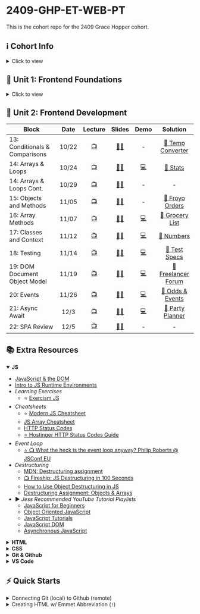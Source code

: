 # 2409-GHP-ET-WEB-PT

This is the cohort repo for the 2409 Grace Hopper cohort.

## ℹ️ Cohort Info

<details>
<summary>Click to view</summary>
<h3>🧑‍🏫 Instructional Staff</h3>

- Liz Hoppstetter - Instructor
- Torie Kim - Open Support Mentor
- Rebecca Klasson - Career Success Coach
- Jess Williams - Learner Experience Manager

<h3>🔗 Important Links</h3>
These are important links that you'll need throughout the course:

[Zoom Classroom](https://fullstackacademy.zoom.us/j/9227706854?pwd=M1dpN1B0YmdLbWowaUhwUHl6TDJGdz09) | [Canvas](https://fullstack.instructure.com/courses/1122) | [Recorded Lectures](https://www.youtube.com/playlist?list=PL_yPiP-ZZLhLB0-eHhxcVxHDBNokCyitc) | [Learning Teams](https://docs.google.com/spreadsheets/d/1fBnvWI-ErJmlXrlrmi_I3vLErA7t7CNciZs-Fveqkgc/edit?gid=337656156#gid=337656156)

<h3>📅 Class Schedule</h3>

→ Every Tuesday & Thursday @ 7pm - 10pm ET
<br>
→ [Curriculum Roadmap](https://docs.google.com/spreadsheets/d/1KDJQ_L7sDzuia-NcybOdGJBGUmQCS42iQ6sZdw9Dm0E/edit?usp=sharing)

<strong>Holidays and Days Off</strong>

- 🦃 Thanksgiving: Thurs, 11/28/24
- ⛄ Winter Break:
  Tues, 12/24/24 - Tues, 12/31/24
- 🎓 Graduation/End Date: March 27th, 2025

<h3>📅 Open Support Hours Schedule</h3>

[Zoom Room](https://fullstackacademy.zoom.us/j/3401123996?pwd=b1UwZmJXR2VRVWdqY0FXb0V3WkIzZz09)

→ Monday 3pm- 11pm ET <br>
→ Tuesday 3pm-6pm ET<br>
→ Wednesday 3pm-11pm ET <br>
→ Thursday 3pm-6pm ET <br>
→ Friday 3pm-6pm ET

</details>

## 🌱 Unit 1: Frontend Foundations

<details>
<summary>Click to view</summary>

| Block                         | Date  |              Lecture               |                                                                Slides                                                                |                               Demo                                |                             Solution                              |
| ----------------------------- | :---: | :--------------------------------: | :----------------------------------------------------------------------------------------------------------------------------------: | :---------------------------------------------------------------: | :---------------------------------------------------------------: |
| 01: Orientation               | 9/10  | [📺](https://youtu.be/jYUljk-SWt0) |                                                                  -                                                                   |                                 -                                 |                                 -                                 |
| 02: My First Website          | 9/12  | [📺](https://youtu.be/tiO2Q9_Pqp4) |           [:teacher:](https://fullstack.instructure.com/courses/1122/pages/block-2-my-first-website?module_item_id=353860)           |                                 -                                 |                                 -                                 |
| 03: Command Line Interface    | 9/17  | [📺](https://youtu.be/0KA3sVtf7tQ) |        [:teacher:](https://fullstack.instructure.com/courses/1122/pages/block-3-command-line-interface?module_item_id=353868)        |                                 -                                 |                                 -                                 |
| 04: Development Environments  | 9/19  | [📺](https://youtu.be/oN-FyxhYZAI) |       [:teacher:](https://fullstack.instructure.com/courses/1122/pages/block-4-development-environments?module_item_id=353876)       |                                 -                                 |                                 -                                 |
| 05: Intro to Front End Dev    | 9/24  | [📺](https://youtu.be/cczD2zhlaXM) | [:teacher:](https://fullstack.instructure.com/courses/1122/pages/block-5-introduction-to-frontend-development?module_item_id=353886) |            [💻](./block05/guided-practice/index.html)             |           [👾](./block05/workshop-solution/index.html)            |
| 06: More Front End Dev        | 9/26  | [📺](https://youtu.be/VV_IYt0AoNI) |      [:teacher:](https://fullstack.instructure.com/courses/1122/pages/block-6-more-frontend-development?module_item_id=353892)       |                                 -                                 |           [👾](./block06/workshop-solution/index.html)            |
| 07: JavaScript Fundamentals   | 10/1  | [📺](https://youtu.be/A5vEDBpXv4o) |       [:teacher:](https://fullstack.instructure.com/courses/1122/pages/block-7-javascript-fundamentals?module_item_id=353898)        |                 [💻](./block07/workshop/code.js)                  |            [👾](./block07/workshop-solution/script.js)            |
| 08: Dev Team Dynamics         | 10/3  | [📺](https://youtu.be/BroymCHV-ek) |      [:teacher:](https://fullstack.instructure.com/courses/1122/pages/block-8-development-team-dynamics?module_item_id=353911)       |                                 -                                 |                                 -                                 |
| 09: CS Personal Website Pt. 1 | 10/8  |                 -                  |                 [:teacher:](https://fullstack.instructure.com/courses/1122/assignments/59986?module_item_id=353917)                  |                                 -                                 | [👾](./block09_personal_website_pt1/workshop-solution/index.html) |
| 10: Expanded CSS & HTML       | 10/10 | [📺](https://youtu.be/u8h_AryiVMk) |        [:teacher:](https://fullstack.instructure.com/courses/1122/pages/block-10-expanded-css-and-html?module_item_id=353921)        |                                 -                                 |           [👾](./block10/workshop-solution/index.html)            |
| 11: Working in a Dev Team     | 10/15 |                 -                  |    [:teacher:](https://fullstack.instructure.com/courses/1122/pages/block-11-working-in-a-development-team?module_item_id=353927)    |                                 -                                 |                                 -                                 |
| 12: CS Pt. 2 + Unit 1 Wrap Up | 10/17 | [📺](https://youtu.be/0TZy9mkFdPY) |                 [:teacher:](https://fullstack.instructure.com/courses/1122/assignments/59785?module_item_id=353933)                  | [💻](https://github.com/lizhopp/my-personal-website/tree/partTwo) |           [👾](./block12/workshop-solution/index.html)            |

</details>

## 🌿 Unit 2: Frontend Development

| Block                          | Date  |              Lecture               |                                                                 Slides                                                                 |                         Demo                         |                          Solution                           |
| ------------------------------ | :---: | :--------------------------------: | :------------------------------------------------------------------------------------------------------------------------------------: | :--------------------------------------------------: | :---------------------------------------------------------: |
| 13: Conditionals & Comparisons | 10/22 | [📺](https://youtu.be/uG_oWMgDNI0) | [:teacher:](https://fullstack.instructure.com/courses/1122/pages/block-13-statements-conditionals-and-functions?module_item_id=353938) |                          -                           |  [👾 Temp Converter](./block13/workshop-solution/index.js)  |
| 14: Arrays & Loops             | 10/24 | [📺](https://youtu.be/fzjfYlvfYUw) |           [:teacher:](https://fullstack.instructure.com/courses/1122/pages/block-14-loops-and-arrays?module_item_id=353946)            |            [💻](./block14/demo/script.js)            |      [👾 Stats](./block14/workshop-solution/index.js)       |
| 14: Arrays & Loops Cont.       | 10/29 | [📺](https://youtu.be/BSzVT8l2KV4) |           [:teacher:](https://fullstack.instructure.com/courses/1122/pages/block-14-loops-and-arrays?module_item_id=353946)            |                          -                           |                              -                              |
| 15: Objects and Methods        | 11/05 | [📺](https://youtu.be/8WQDRwz0bXs) |                            [:teacher:](https://fullstack.instructure.com/courses/1122/modules/items/353952)                            |                          -                           |  [👾 Froyo Orders](./block15/workshop-solution/script.js)   |
| 16: Array Methods              | 11/07 | [📺](https://youtu.be/KMBfLZzVNog) |                            [:teacher:](https://fullstack.instructure.com/courses/1122/modules/items/353959)                            |         [💻](./warm-ups/block16/block16.js)          |   [👾 Grocery List](./block16/workshop_solution/index.js)   |
| 17: Classes and Context        | 11/12 | [📺](https://youtu.be/1pcypIwdItc) |          [:teacher:](https://fullstack.instructure.com/courses/1122/pages/block-17-classes-and-context?module_item_id=353966)          |           [💻](./block17/guided_practice/)           |     [👾 Numbers](./block17/workshop_solution/index.js)      |
| 18: Testing                    | 11/14 | [📺](https://youtu.be/sZQntN-_mr4) |                [:teacher:](https://fullstack.instructure.com/courses/1122/pages/block-18-testing?module_item_id=353973)                |      [💻](./block18/guided-practice/script.js)       |   [👾 Test Specs](./block18/workshop_solution/readme.md)    |
| 19: DOM Document Object Model  | 11/19 | [📺](https://youtu.be/1Ju49nhTvlQ) |          [🧑‍🏫](https://fullstack.instructure.com/courses/1122/pages/block-19-dom-document-object-model?module_item_id=353981)           |  [💻](./block19/guided-practice-solution/index.js)   | [👾 Freelancer Forum](./block19/workshop-solution/index.js) |
| 20: Events                     | 11/26 | [📺](https://youtu.be/izULeVJhDxA) |                    [🧑‍🏫](https://fullstack.instructure.com/courses/1122/pages/block-20-events?module_item_id=353987)                    |       [💻](./block20/guided-practice/index.js)       |  [👾 Odds & Events](./block20/workshop-solution/index.js)   |
| 21: Async Await                | 12/3  | [📺](https://youtu.be/q-71tGzPbLQ) |                 [🧑‍🏫](https://fullstack.instructure.com/courses/1122/pages/block-21-async-await?module_item_id=354003)                  | [💻](https://github.com/lizhopp/Unit2.Music.Starter) |  [👾 Party Planner](./block21/workshop-solution/index.js)   |
| 22: SPA Review                 | 12/5  | [📺](https://youtu.be/UY1XjqayPJQ) |                  [🧑‍🏫](https://fullstack.instructure.com/courses/1122/pages/block-22-spa-review?module_item_id=354008)                  |                          -                           |                              -                              |

## 📚 Extra Resources

<details open>
<summary><strong>JS</strong></summary>

- [JavaScript & the DOM](https://www.codecademy.com/learn/fscp-building-interactive-websites-with-javascript/modules/fecp-javascript-and-the-dom/cheatsheet)
- [Intro to JS Runtime Environments](https://www.codecademy.com/article/introduction-to-javascript-runtime-environments)
- _Learning Exercises_
  - ⭐ [Exercism JS](https://exercism.org/tracks/javascript)
- _Cheatsheets_
  - ⭐ [Modern JS Cheatsheet](https://github.com/mbeaudru/modern-js-cheatsheet)
  - [JS Array Cheatsheet](https://gist.github.com/ourmaninamsterdam/1be9a5590c9cf4a0ab42)
  - [HTTP Status Codes](https://www.steveschoger.com/status-code-poster/img/status-code.png)
  - [⭐ Hostinger HTTP Status Codes Guide](https://cdn.hostinger.com/tutorials/pdf/HTTP-Status-Codes-Cheat-Sheet.pdf)
- _Event Loop_
  - [⭐ 📺 What the heck is the event loop anyway? Philip Roberts @ JSConf EU](https://www.youtube.com/watch?v=8aGhZQkoFbQ)
- _Destructuring_
  - [MDN: Destructuring assignment](https://developer.mozilla.org/en-US/docs/Web/JavaScript/Reference/Operators/Destructuring_assignment)
  - [📺 Fireship: JS Destructuring in 100 Seconds](https://www.youtube.com/watch?v=UgEaJBz3bjY)
  - [How to Use Object Destructuring in JS](https://dmitripavlutin.com/javascript-object-destructuring/)
  - [Destructuring Assignment: Objects & Arrays](https://javascript.info/destructuring-assignment)
- ▶️ _Jess Recommended YouTube Tutorial Playlists_
  - [JavaScript for Beginners](https://www.youtube.com/playlist?list=PL4cUxeGkcC9i9Ae2D9Ee1RvylH38dKuET)
  - [Object Oriented JavaScript](https://www.youtube.com/playlist?list=PL4cUxeGkcC9i5yvDkJgt60vNVWffpblB7)
  - [JavaScript Tutorials](https://www.youtube.com/playlist?list=PLTjRvDozrdlxEIuOBZkMAK5uiqp8rHUax)
  - [JavaScript DOM](https://www.youtube.com/playlist?list=PL4cUxeGkcC9gfoKa5la9dsdCNpuey2s-V)
  - [Asynchronous JavaScript](https://www.youtube.com/playlist?list=PL4cUxeGkcC9jAhrjtZ9U93UMIhnCc44MH)

</details>

<details close>
<summary><strong>HTML</strong></summary>

- [HTML Elements List](https://developer.mozilla.org/en-US/docs/Web/HTML/Element)
- [HTML Attributes List](https://developer.mozilla.org/en-US/docs/Web/HTML/Attributes)
- [⭐ Glossary and Cheatsheet for HTML](https://www.codecademy.com/article/glossary-html)
- [Semantic HTML Guide](https://www.semrush.com/blog/semantic-html5-guide/)
</details>

<details close>
<summary><strong>CSS</strong></summary>

- [MDN: The Box Model](https://developer.mozilla.org/en-US/docs/Learn/CSS/Building_blocks/The_box_model)
- [CSS Selectors List](https://www.w3schools.com/cssref/css_selectors.php)
- ⭐ CSS-Tricks Complete Guides:
  - [Flexbox](https://css-tricks.com/snippets/css/a-guide-to-flexbox/)
  - [Grid](https://css-tricks.com/snippets/css/complete-guide-grid/)
  - [Table Element](https://css-tricks.com/complete-guide-table-element/)
- [How to Link CSS to HTML](https://www.freecodecamp.org/news/how-to-link-css-to-html/)
- [CSS Specificity](https://www.w3schools.com/css/css_specificity.asp)
- [CSS block vs. inline vs. inline-block](https://www.samanthaming.com/pictorials/css-inline-vs-inlineblock-vs-block/)
- 🎮✨ Interactive games to learn & practice CSS:
  - ⭐ [CSS Diner](https://flukeout.github.io/) - CSS Selectors
  - ⭐ [Flexbox Froggy](https://flexboxfroggy.com/) - Flexbox
  - [Flexbox Defense](http://www.flexboxdefense.com/) - Flexbox
  - [Flex Zombies](https://mastery.games/flexboxzombies/) - Flexbox
  - [Grid Garden](https://cssgridgarden.com/) - Grid
  - [CSS Battle](https://cssbattle.dev/) - Replicate target image using CSS
- ⭐ [Flex Cheatsheet](https://yoksel.github.io/flex-cheatsheet/)
  </details>

<details close>
<summary><strong>Git & Github</strong></summary>

- ⭐ [Github Cheat Sheet PDF](https://education.github.com/git-cheat-sheet-education.pdf)
- [Github: About Git](https://docs.github.com/en/get-started/using-git/about-git)
- [Github: Renaming the default branch from `master`](https://github.com/github/renaming)
- [Pro Git Book (free)](https://git-scm.com/book/en/v2)
- [Atlassian: Learn Git Tutorials](https://www.atlassian.com/git/tutorials)
- [FreeCodeCamp: How to Delete a Git Branch](https://www.freecodecamp.org/news/how-to-delete-a-git-branch-both-locally-and-remotely/)
- On the `README.md` file:
  - [Github: About READMEs](https://docs.github.com/en/repositories/managing-your-repositorys-settings-and-features/customizing-your-repository/about-readmes)
  - A comprehensive & simpe [README template](https://gist.github.com/PurpleBooth/109311bb0361f32d87a2)
  - [Basic Mardown syntax](https://docs.github.com/en/get-started/writing-on-github/getting-started-with-writing-and-formatting-on-github/basic-writing-and-formatting-syntax)
- ⭐ [Semantic Commit Messages](https://gist.github.com/joshbuchea/6f47e86d2510bce28f8e7f42ae84c716)
- 🎮✨ [Learn Git Branching](https://learngitbranching.js.org/)
</details>

<details>
<summary><strong>VS Code</strong></summary>

- [⭐ Emmet Documentation: Cheat Sheet](https://docs.emmet.io/cheat-sheet/)
- [VS Code Tips & Tricks](https://code.visualstudio.com/docs/getstarted/tips-and-tricks)
- [VS Code Key Bindings](https://code.visualstudio.com/docs/getstarted/keybindings#_keyboard-shortcuts-reference)
- Keyboard Shortcuts
  - [Windows](https://code.visualstudio.com/shortcuts/keyboard-shortcuts-windows.pdf)
  - [MacOS](https://code.visualstudio.com/shortcuts/keyboard-shortcuts-macos.pdf)
- [Snappify: 21 Best VSCode Extensions Every Dev Should Know (2024)](https://snappify.com/blog/best-vscode-extensions)
</details>

## ⚡ Quick Starts

<details>
<summary>Connecting Git (local) to Github (remote)</summary>
<br>

<strong>Create a new repository on the command line:</strong>

- echo "# holder" >> README.md
- git init
- git add README.md
- git commit -m "first commit"
- git branch -M main
- git remote add origin
- git push -u origin main

<strong>Push an existing repository from the command line:</strong>

- git remote add origin
- git branch -M main
- git push -u origin main

</details>

<details>
<summary>Creating HTML w/ Emmet Abbreviation (<code>!</code>)</summary>
<br>

<strong>In VSCode:</strong> `SHIFT`+ `1`, then `ENTER`
<br>

Will result in a basic HTML doc:

```html
<!DOCTYPE html>
<html lang="en">
  <head>
    <meta charset="UTF-8" />
    <meta name="viewport" content="width=device-width, initial-scale=1.0" />
    <title>Document</title>
  </head>
  <body>
    <!-- HTML Body -->
  </body>
</html>
```

</details>
